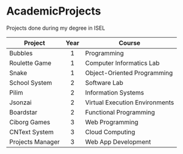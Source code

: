 # AcademicProjects
Projects done during my degree in ISEL


| Project        | Year          | Course  |
| -------------  |:-------------:|-------------|
| Bubbles      	| 1 | Programming |
| Roulette Game | 1 | Computer Informatics Lab |
| Snake 		| 1 | Object-Oriented Programming |
| School System | 2 | Software Lab |
| Pilim 		| 2 | Information Systems |
| Jsonzai 		| 2 | Virtual Execution Environments |
| Boardstar 	| 2 | Functional Programming |
| Ciborg Games 	| 3 | Web Programming |
| CNText System | 3 | Cloud Computing |
| Projects Manager | 3 | Web App Development |